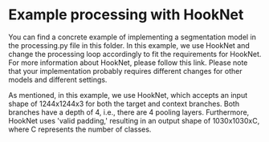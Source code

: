 # Example processing with HookNet

You can find a concrete example of implementing a segmentation model in the processing.py file in this folder.
In this example, we use HookNet and change the processing loop accordingly to fit the requirements for HookNet. For more information about HookNet, please follow this link. Please note that your implementation probably requires different changes for other models and different settings. 

As mentioned, in this example, we use HookNet, which accepts an input shape of 1244x1244x3 for both the target and context branches. Both branches have a depth of 4, i.e., there are 4 pooling layers. Furthermore, HookNet uses 'valid padding,' resulting in an output shape of 1030x1030xC, where C represents the number of classes.







